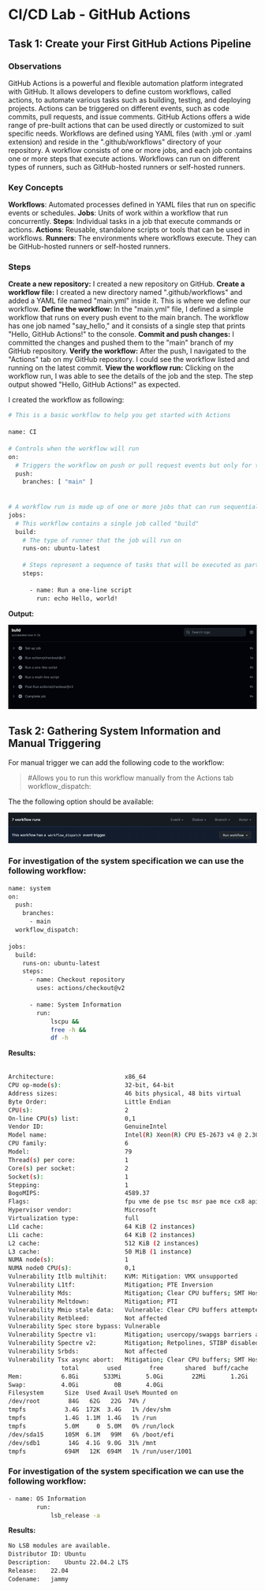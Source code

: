 


# CI/CD Lab - GitHub Actions

## Task 1: Create your First GitHub Actions Pipeline

### Observations
GitHub Actions is a powerful and flexible automation platform integrated with GitHub.
It allows developers to define custom workflows, called actions, to automate various tasks such as building, testing, and deploying projects.
Actions can be triggered on different events, such as code commits, pull requests, and issue comments.
GitHub Actions offers a wide range of pre-built actions that can be used directly or customized to suit specific needs.
Workflows are defined using YAML files (with .yml or .yaml extension) and reside in the ".github/workflows" directory of your repository.
A workflow consists of one or more jobs, and each job contains one or more steps that execute actions.
Workflows can run on different types of runners, such as GitHub-hosted runners or self-hosted runners.

### Key Concepts
**Workflows**: Automated processes defined in YAML files that run on specific events or schedules.
**Jobs**: Units of work within a workflow that run concurrently.
**Steps**: Individual tasks in a job that execute commands or actions.
**Actions**: Reusable, standalone scripts or tools that can be used in workflows.
**Runners**: The environments where workflows execute. They can be GitHub-hosted runners or self-hosted runners.

### Steps
**Create a new repository:** I created a new repository on GitHub.
**Create a workflow file:** I created a new directory named ".github/workflows" and added a YAML file named "main.yml" inside it. This is where we define our workflow.
**Define the workflow:** In the "main.yml" file, I defined a simple workflow that runs on every push event to the main branch. The workflow has one job named "say_hello," and it consists of a single step that prints "Hello, GitHub Actions!" to the console.
**Commit and push changes:** I committed the changes and pushed them to the "main" branch of my GitHub repository.
**Verify the workflow:** After the push, I navigated to the "Actions" tab on my GitHub repository. I could see the workflow listed and running on the latest commit.
**View the workflow run:** Clicking on the workflow run, I was able to see the details of the job and the step. The step output showed "Hello, GitHub Actions!" as expected.


I created the workflow as following:
```sh
# This is a basic workflow to help you get started with Actions

name: CI

# Controls when the workflow will run
on:
  # Triggers the workflow on push or pull request events but only for the "main" branch
  push:
    branches: [ "main" ]


# A workflow run is made up of one or more jobs that can run sequentially or in parallel
jobs:
  # This workflow contains a single job called "build"
  build:
    # The type of runner that the job will run on
    runs-on: ubuntu-latest

    # Steps represent a sequence of tasks that will be executed as part of the job
    steps:

      - name: Run a one-line script
        run: echo Hello, world!

```

**Output:**



![Alt text](lab9_1.png)



## Task 2: Gathering System Information and Manual Triggering

For manual trigger we can add the following code to the workflow:

> #Allows you to run this workflow manually from the Actions tab
> workflow_dispatch:

The the following option should be available:


![Alt text](lab9_2.png)




### For investigation of the system specification we can use the following workflow:
```sh
name: system
on:
  push:
    branches:
      - main
  workflow_dispatch: 

jobs:
  build:
    runs-on: ubuntu-latest
    steps:
      - name: Checkout repository
        uses: actions/checkout@v2

      - name: System Information
        run: 
            lscpu &&
            free -h &&
            df -h
```

**Results:**
```sh

Architecture:                    x86_64
CPU op-mode(s):                  32-bit, 64-bit
Address sizes:                   46 bits physical, 48 bits virtual
Byte Order:                      Little Endian
CPU(s):                          2
On-line CPU(s) list:             0,1
Vendor ID:                       GenuineIntel
Model name:                      Intel(R) Xeon(R) CPU E5-2673 v4 @ 2.30GHz
CPU family:                      6
Model:                           79
Thread(s) per core:              1
Core(s) per socket:              2
Socket(s):                       1
Stepping:                        1
BogoMIPS:                        4589.37
Flags:                           fpu vme de pse tsc msr pae mce cx8 apic sep mtrr pge mca cmov pat pse36 clflush mmx fxsr sse sse2 ss ht syscall nx pdpe1gb rdtscp lm constant_tsc rep_good nopl xtopology cpuid pni pclmulqdq ssse3 fma cx16 pcid sse4_1 sse4_2 movbe popcnt aes xsave avx f16c rdrand hypervisor lahf_lm abm 3dnowprefetch invpcid_single pti fsgsbase bmi1 hle avx2 smep bmi2 erms invpcid rtm rdseed adx smap xsaveopt md_clear
Hypervisor vendor:               Microsoft
Virtualization type:             full
L1d cache:                       64 KiB (2 instances)
L1i cache:                       64 KiB (2 instances)
L2 cache:                        512 KiB (2 instances)
L3 cache:                        50 MiB (1 instance)
NUMA node(s):                    1
NUMA node0 CPU(s):               0,1
Vulnerability Itlb multihit:     KVM: Mitigation: VMX unsupported
Vulnerability L1tf:              Mitigation; PTE Inversion
Vulnerability Mds:               Mitigation; Clear CPU buffers; SMT Host state unknown
Vulnerability Meltdown:          Mitigation; PTI
Vulnerability Mmio stale data:   Vulnerable: Clear CPU buffers attempted, no microcode; SMT Host state unknown
Vulnerability Retbleed:          Not affected
Vulnerability Spec store bypass: Vulnerable
Vulnerability Spectre v1:        Mitigation; usercopy/swapgs barriers and __user pointer sanitization
Vulnerability Spectre v2:        Mitigation; Retpolines, STIBP disabled, RSB filling, PBRSB-eIBRS Not affected
Vulnerability Srbds:             Not affected
Vulnerability Tsx async abort:   Mitigation; Clear CPU buffers; SMT Host state unknown
               total        used        free      shared  buff/cache   available
Mem:           6.8Gi       533Mi       5.0Gi        22Mi       1.2Gi       5.9Gi
Swap:          4.0Gi          0B       4.0Gi
Filesystem      Size  Used Avail Use% Mounted on
/dev/root        84G   62G   22G  74% /
tmpfs           3.4G  172K  3.4G   1% /dev/shm
tmpfs           1.4G  1.1M  1.4G   1% /run
tmpfs           5.0M     0  5.0M   0% /run/lock
/dev/sda15      105M  6.1M   99M   6% /boot/efi
/dev/sdb1        14G  4.1G  9.0G  31% /mnt
tmpfs           694M   12K  694M   1% /run/user/1001
```

### For investigation of the system specification we can use the following workflow:

```sh
- name: OS Information
        run:
            lsb_release -a
```

**Results:**
```sh
No LSB modules are available.
Distributor ID:	Ubuntu
Description:	Ubuntu 22.04.2 LTS
Release:	22.04
Codename:	jammy
```

